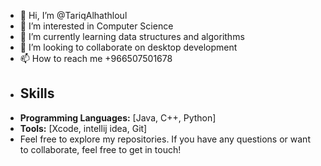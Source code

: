 - 👋 Hi, I’m @TariqAlhathloul
- 👀 I’m interested in  Computer Science
- 🌱 I’m currently learning data structures and algorithms
- 💞️ I’m looking to collaborate on desktop development
- 📫 How to reach me +966507501678
- ## Skills
- **Programming Languages:** [Java, C++, Python]
- **Tools:** [Xcode, intellij idea, Git]
- Feel free to explore my repositories. If you have any questions or want to collaborate, feel free to get in touch!

<!---
TariqAlhathloul/TariqAlhathloul is a ✨ special ✨ repository because its `README.md` (this file) appears on your GitHub profile.
You can click the Preview link to take a look at your changes.
--->
